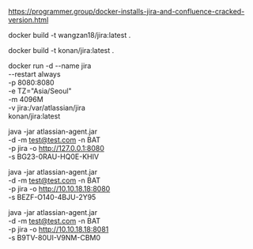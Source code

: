 https://programmer.group/docker-installs-jira-and-confluence-cracked-version.html


docker build -t wangzan18/jira:latest .

docker build -t konan/jira:latest .


docker run -d --name jira\
  --restart always \
  -p 8080:8080 \
  -e TZ="Asia/Seoul" \
  -m 4096M \
  -v jira:/var/atlassian/jira \
  konan/jira:latest




java -jar atlassian-agent.jar \
  -d -m test@test.com -n BAT \
  -p jira -o http://127.0.0.1:8080 \
  -s BG23-0RAU-HQ0E-KHIV

java -jar atlassian-agent.jar \
  -d -m test@test.com -n BAT \
  -p jira -o http://10.10.18.18:8080 \
  -s BEZF-O140-4BJU-2Y95


java -jar atlassian-agent.jar \
  -d -m test@test.com -n BAT \
  -p jira -o http://10.10.18.18:8081 \
  -s B9TV-80UI-V9NM-CBM0



